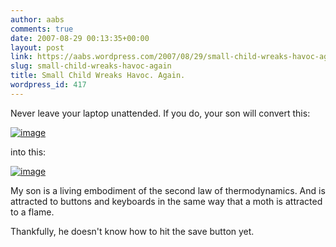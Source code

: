 ```yaml
---
author: aabs
comments: true
date: 2007-08-29 00:13:35+00:00
layout: post
link: https://aabs.wordpress.com/2007/08/29/small-child-wreaks-havoc-again/
slug: small-child-wreaks-havoc-again
title: Small Child Wreaks Havoc. Again.
wordpress_id: 417
---
```


Never leave your laptop unattended. If you do, your son will convert this:

[![image](http://aabs.files.wordpress.com/2007/08/image-thumb.png)](http://aabs.files.wordpress.com/2007/08/image.png)

into this:

[![image](http://aabs.files.wordpress.com/2007/08/image-thumb1.png)](http://aabs.files.wordpress.com/2007/08/image1.png)

My son is a living embodiment of the second law of thermodynamics. And is attracted to buttons and keyboards in the same way that a moth is attracted to a flame.

Thankfully, he doesn't know how to hit the save button yet.
